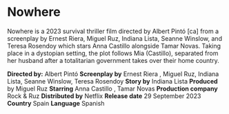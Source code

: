 # Nowhere
Nowhere is a 2023 survival thriller film directed by Albert Pintó [ca] from a screenplay by Ernest Riera, Miguel Ruz, Indiana Lista, Seanne Winslow, and Teresa Rosendoy which stars Anna Castillo alongside Tamar Novas. Taking place in a dystopian setting, the plot follows Mia (Castillo), separated from her husband after a totalitarian government takes over their home country.

**Directed by:** Albert Pintó
**Screenplay by**	Ernest Riera , Miguel Ruz, Indiana Lista, Seanne Winslow, Teresa Rosendoy
**Story by**	Indiana Lista
**Produced** by	Miguel Ruz
**Starring** Anna Castillo , Tamar Novas
**Production company** Rock & Ruz
**Distributed by** Netflix
**Release date** 29 September 2023
**Country**	Spain
**Language** Spanish


